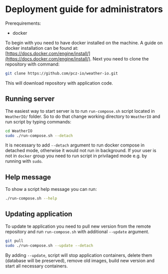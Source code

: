 # Deployment guide for administrators

Prerequirements:

- docker

To begin with you need to have docker installed on the machine. A guide on docker installation can be found at: [https://docs.docker.com/engine/install/](https://docs.docker.com/engine/install/). Next you need to clone the repository with command:

```bash
git clone https://github.com/pcz-io/weather-io.git
```

This will download repository with application code.

## Running server

The easiest way to start server is to run `run-compose.sh` script located in `WeatherIO/` folder.
So to do that change working directory to `WeatherIO` and run script by typing commands:

```bash
cd WeatherIO
sudo ./run-compose.sh --detach
```

It is necessary to add `--detach` argument to run docker compose in detached mode, otherwise it would not run in background.
If your user is not in `docker` group you need to run script in privilaged mode e.g. by running with `sudo`.

## Help message

To show a script help message you can run:

```bash
./run-compose.sh --help
```

## Updating application

To update te application you need to pull new version from the remote repository and run `run-compose.sh` with additional `--update` argument.

```bash
git pull
sudo ./run-compose.sh --update --detach
```

By adding `--update`, script will stop application containers, delete them (database will be preserved), remove old images, build new version and start all necessary containers.
